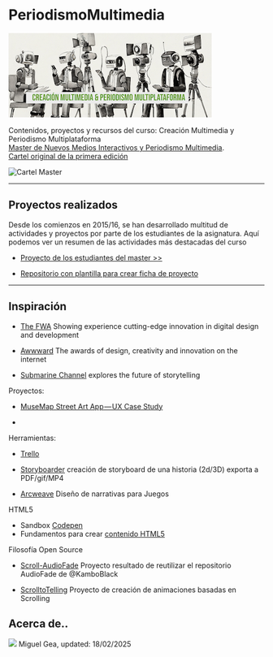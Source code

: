 # PeriodismoMultimedia 


![logo](MasterLOGO24%20-%20mini%20CMyPM.jpg)

Contenidos, proyectos y recursos del curso: Creación Multimedia y Periodismo Multiplataforma <br>
[Master de Nuevos Medios Interactivos y Periodismo Multimedia](https://masteres.ugr.es/newmedia_periodismomultimedia/). <br>
[Cartel original de la primera edición](https://github.com/mgea/PeriodismoMultimedia/blob/master/2016/Cartel_Nuevos%20medios%20Interactivos.pdf) 

![Cartel Master](https://github.com/mgea/PeriodismoMultimedia/blob/master/2016/CartelNMI2015-16.png)



---


## Proyectos realizados 

Desde los comienzos en 2015/16, se han desarrollado multitud de actividades y proyectos por parte de los estudiantes de la asignatura. Aquí podemos ver un resumen de las actividades más destacadas del curso 


- [Proyecto de los estudiantes del master >>](proyectos/README.md) 


- [Repositorio con plantilla para crear ficha de proyecto](https://github.com/mgea/PeriodismoMultimedia_Template)

---

## Inspiración

- [The FWA](https://thefwa.com) Showing experience cutting-edge innovation in digital design and development  

- [Awwward](https://www.awwwards.com) The awards of design, creativity and innovation on the internet 

- [Submarine Channel](https://submarinechannel.com) explores the future of storytelling

Proyectos: 

- [MuseMap Street Art App — UX Case Study](https://blog.prototypr.io/musemap-street-art-app-ux-case-study-9bec6a99823b)

- 

Herramientas: 

- [Trello](https://trello.com/b/3YjvDccp/proyectomultimedia)

- [Storyboarder](https://wonderunit.com/storyboarder/) creación de storyboard de una historia (2d/3D) exporta a PDF/gif/MP4
- [Arcweave](https://arcweave.com) Diseño de narrativas para Juegos




HTML5 

- Sandbox [Codepen](https://codepen.io)
- Fundamentos para crear [contenido HTML5](https://github.com/mgea/PeriodismoMultimedia/blob/master/html5/readme.md)

Filosofía Open Source

- [Scroll-AudioFade](https://github.com/mgea/AudioFade) Proyecto resultado de reutilizar el repositorio AudioFade de @KamboBlack  

- [ScrolltoTelling](https://github.com/mgea/ScrolltoTelling) Proyecto de creación de animaciones basadas en Scrolling


## Acerca de..


<img src="https://mirrors.creativecommons.org/presskit/buttons/88x31/png/by-nc-sa.png"  width="75" > Miguel Gea, updated: 18/02/2025





